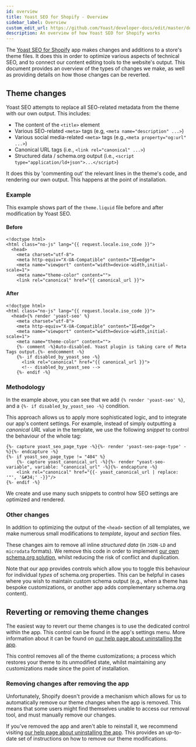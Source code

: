 ```yaml
---
id: overview
title: Yoast SEO for Shopify - Overview
sidebar_label: Overview
custom_edit_url: https://github.com/Yoast/developer-docs/edit/master/docs/shopify/overview.md
description: An overview of how Yoast SEO for Shopify works
---
```


The [Yoast SEO for Shopify](https://apps.shopify.com/yoast-seo) app makes changes and additions to a store's theme files. It does this in order to optimize various aspects of technical SEO, and to connect our content editing tools to the website's output.
This document provides an overview of the types of changes we make, as well as providing details on how those changes can be reverted.

## Theme changes

Yoast SEO attempts to replace all SEO-related metadata from the theme with our own output. This includes:

 - The content of the `<title>` element
 - Various SEO-related `<meta>` tags (e.g, `<meta name="description" ...>`)
 - Various social media-related `<meta>` tags (e.g.,`<meta property="og:url" ...>`)
 - Canonical URL tags (i.e., `<link rel="canonical" ...>`)
 - Structured data / schema.org output (i.e., `<script type="application/ld+json">...</script>`)

It does this by 'commenting out' the relevant lines in the theme's code, and rendering our own output. This happens at the point of installation.

### Example

This example shows part of the `theme.liquid` file before and after modification by Yoast SEO.

#### Before

```
<!doctype html>
<html class="no-js" lang="{{ request.locale.iso_code }}">
  <head>
    <meta charset="utf-8">
    <meta http-equiv="X-UA-Compatible" content="IE=edge">
    <meta name="viewport" content="width=device-width,initial-scale=1">
    <meta name="theme-color" content="">
    <link rel="canonical" href="{{ canonical_url }}">
```

#### After

```
<!doctype html>
<html class="no-js" lang="{{ request.locale.iso_code }}">
  <head>{% render 'yoast-seo' %}
    <meta charset="utf-8">
    <meta http-equiv="X-UA-Compatible" content="IE=edge">
    <meta name="viewport" content="width=device-width,initial-scale=1">
    <meta name="theme-color" content="">
    {%- comment -%}Auto-disabled. Yoast plugin is taking care of Meta Tags output.{%- endcomment -%}
    {%- if disabled_by_yoast_seo -%}
      <link rel="canonical" href="{{ canonical_url }}">
      <!-- disabled_by_yoast_seo -->
    {%- endif -%}
```

### Methodology

In the example above, you can see that we add `{% render 'yoast-seo' %}`, and a `{%- if disabled_by_yoast_seo -%}` condition.

This approach allows us to apply more sophisticated logic, and to integrate our app's content settings. For example, instead of simply outputting a _canonical URL_ value in the template, we use the following _snippet_ to control the behaviour of the whole tag:

```
{%- capture yoast_seo_page_type -%}{%- render 'yoast-seo-page-type' -%}{%- endcapture -%}
{%- if yoast_seo_page_type != "404" %}
	{%- capture yoast_canonical_url -%}{%- render "yoast-seo-variable", variable: "canonical_url" -%}{%- endcapture -%}
	<link rel="canonical" href="{{- yoast_canonical_url | replace: '"', '&#34;' -}}"/>
{%- endif -%}
```

We create and use many such snippets to control how SEO settings are optimized and rendered.

### Other changes

In addition to optimizing the output of the `<head>` section of all templates, we make numerous small modifications to _template_, _layout_ and _section_ files.

These changes aim to remove all inline _structured data_ (in `JSON-LD` and `microdata` formats). We remove this code in order to implement [our own schema.org solution](https://developer.yoast.com/features/schema/plugins/yoast-seo-shopify), whilst reducing the risk of conflict and duplication.

Note that our app provides controls which allow you to toggle this behaviour for individual _types_ of schema.org properties. This can be helpful in cases where you wish to maintain custom schema output (e.g., when a theme has bespoke customizations, or another app adds complementary schema.org content).

## Reverting or removing theme changes

The easiest way to revert our theme changes is to use the dedicated control within the app. This control can be found in the app's settings menu.
More information about it can be found on [our help page about uninstalling the app](https://yoa.st/shopify72).

This control removes all of the theme customizations; a process which restores your theme to its unmodified state, whilst maintaining any customizations made since the point of installation.

### Removing changes after removing the app

Unfortunately, Shopify doesn't provide a mechanism which allows for us to automatically remove our theme changes when the app is removed. This means that some users might find themselves unable to access our removal tool, and must manually remove our changes.

If you've removed the app and aren't able to reinstall it, we recommend visiting [our help page about uninstalling the app](https://yoa.st/shopify72). This provides an up-to-date set of instructions on how to remove our theme modifications.
